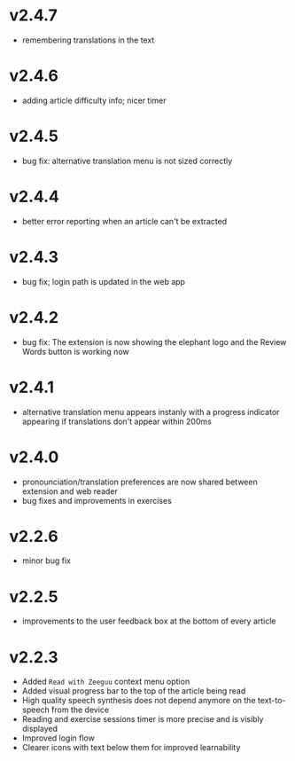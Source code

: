 # v2.4.7
- remembering translations in the text

# v2.4.6
- adding article difficulty info; nicer timer

# v2.4.5
- bug fix: alternative translation menu is not sized correctly

# v2.4.4
- better error reporting when an article can't be extracted

# v2.4.3
- bug fix; login path is updated in the web app

# v2.4.2
- bug fix: The extension is now showing the elephant logo and the Review Words button is working now

# v2.4.1
- alternative translation menu appears instanly with a progress indicator appearing if translations don't appear within 200ms

# v2.4.0
- pronounciation/translation preferences are now shared between extension and web reader
- bug fixes and improvements in exercises


# v2.2.6
- minor bug fix

# v2.2.5
- improvements to the user feedback box at the bottom of every article


# v2.2.3
- Added `Read with Zeeguu` context menu option
- Added visual progress bar to the top of the article being read  
- High quality speech synthesis does not depend anymore on the text-to-speech from the device
- Reading and exercise sessions timer is more precise and is visibly displayed
- Improved login flow
- Clearer icons with text below them for improved learnability
